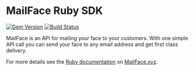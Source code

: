 # MailFace Ruby SDK

[![Gem Version](http://img.shields.io/gem/v/twilio-ruby.svg)][gem]
[![Build Status](http://img.shields.io/travis/twilio/twilio-ruby.svg)][travis]

MailFace is an API for mailing your face to your customers. With one simple API call you can send your face to any email address and get first class delivery. 

For more details see the [Ruby documentation](https://mailface.xyz/docs) on [MailFace.xyz](https://mailface.xyz).



[gem]: https://rubygems.org/gems/twilio-ruby
[travis]: http://travis-ci.org/twilio/twilio-ruby
